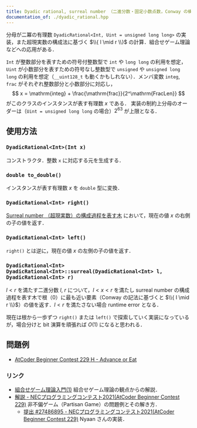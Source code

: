```yaml
---
title: Dyadic rational, surreal number （二進分数・固定小数点数，Conway の構成）
documentation_of: ./dyadic_rational.hpp
---
```


分母が二冪の有理数 `DyadicRational<Int, Uint = unsigned long long>` の実装，また超現実数の構成法に基づく $\\{ l \mid r \\}$ の計算．組合せゲーム理論などへの応用がある．

`Int` が整数部分を表すための符号付整数型で `int` や `long long` の利用を想定，`Uint` が小数部分を表すための符号なし整数型で `unsigned` や `unsigned long long` の利用を想定（`__uint128_t` も動くかもしれない）．メンバ変数 `integ`, `frac` がそれぞれ整数部分と小数部分に対応し，
$$
x = \mathrm{integ} + \frac{\mathrm{frac}}{2^\mathrm{FracLen}}
$$
がこのクラスのインスタンスが表す有理数 $x$ である．
実装の制約上分母のオーダーは（`Uint = unsigned long long` の場合）$2^{63}$ が上限となる．

## 使用方法

### `DyadicRational<Int>(Int x)`

コンストラクタ．整数 `x` に対応する元を生成する．

### `double to_double()`

インスタンスが表す有理数 $x$ を `double` 型に変換．

### `DyadicRational<Int> right()`

[Surreal number （超現実数）の構成過程を表す木](https://en.wikipedia.org/wiki/Surreal_number#/media/File:Surreal_number_tree.svg) において，現在の値 $x$ の右側の子の値を返す．

### `DyadicRational<Int> left()`

`right()` とは逆に，現在の値 $x$ の左側の子の値を返す．

### `DyadicRational<Int> DyadicRational<Int>::surreal(DyadicRational<Int> l, DyadicRational<Int> r)`

$l < r$ を満たす二進分数 $l$, $r$ について，$l < x < r$ を満たし surreal number の構成過程を表す木で根（$0$）に最も近い要素（Conway の記法に基づくと $\\{ l \mid r \\}$）の値を返す．$l < r$ を満たさない場合 runtime error となる．

現在は根から一歩ずつ `right()` または `left()` で探索していく実装になっているが，場合分けと bit 演算を頑張れば $O(1)$ になると思われる．

## 問題例

- [AtCoder Beginner Contest 229 H - Advance or Eat](https://atcoder.jp/contests/abc229/tasks/abc229_h)

### リンク

- [組合せゲーム理論入門(1)](http://www.ivis.co.jp/text/20111102.pdf) 組合せゲーム理論の観点からの解説．
- [解説 - NECプログラミングコンテスト2021(AtCoder Beginner Contest 229)](https://atcoder.jp/contests/abc229/editorial/2977) 非不偏ゲーム（Partisan Game）の問題例とその解き方．
  - [提出 #27486895 - NECプログラミングコンテスト2021(AtCoder Beginner Contest 229)](https://atcoder.jp/contests/abc229/submissions/27486895) Nyaan さんの実装．
